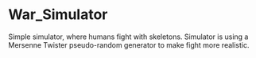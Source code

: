 # War_Simulator

Simple simulator, where humans fight with skeletons.
Simulator is using a Mersenne Twister pseudo-random generator to make fight more realistic.
